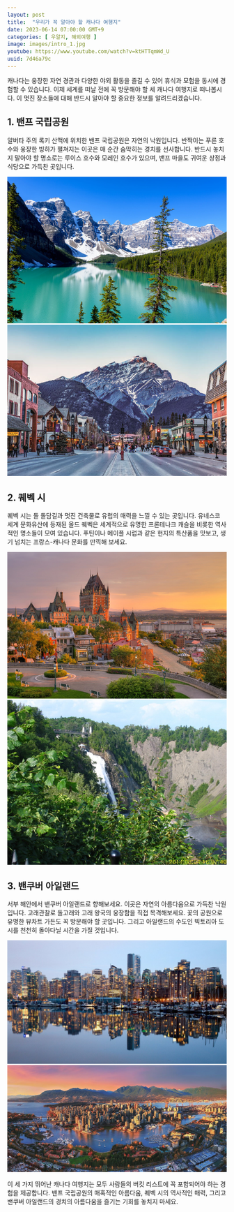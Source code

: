 ```yaml
---
layout: post
title:  "우리가 꼭 알아야 할 캐나다 여행지"
date: 2023-06-14 07:00:00 GMT+9
categories: [ 우알지, 해외여행 ]
image: images/intro_1.jpg
youtube: https://www.youtube.com/watch?v=ktHTTqmWd_U
uuid: 7d46a79c
---
```


캐나다는 웅장한 자연 경관과 다양한 야외 활동을 즐길 수 있어 휴식과 모험을 동시에 경험할 수 있습니다.
이제 세계를 떠날 전에 꼭 방문해야 할 세 캐나다 여행지로 떠나봅시다. 이 멋진 장소들에 대해 반드시 알아야 할 중요한 정보를 알려드리겠습니다.

## 1. 밴프 국립공원
알버타 주의 록키 산맥에 위치한 밴프 국립공원은 자연의 낙원입니다. 반짝이는 푸른 호수와 웅장한 빙하가 펼쳐지는 이곳은 매 순간 숨막히는 경치를 선사합니다. 반드시 놓치지 말아야 할 명소로는 루이스 호수와 모레인 호수가 있으며, 밴프 마을도 귀여운 상점과 식당으로 가득찬 곳입니다.

![1_1.jpg](images/1_1.jpg)
![1_2.jpg](images/1_2.jpg)

## 2. 퀘벡 시
퀘벡 시는 돌 돌담길과 멋진 건축물로 유럽의 매력을 느낄 수 있는 곳입니다. 유네스코 세계 문화유산에 등재된 올드 퀘벡은 세계적으로 유명한 프론테나크 캐슬을 비롯한 역사적인 명소들이 모여 있습니다. 푸틴이나 메이플 시럽과 같은 현지의 특산품을 맛보고, 생기 넘치는 프랑스-캐나다 문화를 만끽해 보세요.

![2_1.jpg](images/2_1.jpg)
![2_2.jpg](images/2_2.jpg)

## 3. 밴쿠버 아일랜드
서부 해안에서 밴쿠버 아일랜드로 향해보세요. 이곳은 자연의 아름다움으로 가득찬 낙원입니다. 고래관찰로 돌고래와 고래 왕국의 웅장함을 직접 목격해보세요. 꽃의 공원으로 유명한 뷰차트 가든도 꼭 방문해야 할 곳입니다. 그리고 아일랜드의 수도인 빅토리아 도시를 천천히 돌아다닐 시간을 가질 것입니다.

![3_1.jpg](images/3_1.jpg)
![3_2.png](images/3_2.png)

이 세 가지 뛰어난 캐나다 여행지는 모두 사람들의 버킷 리스트에 꼭 포함되어야 하는 경험을 제공합니다. 밴프 국립공원의 매혹적인 아름다움, 퀘벡 시의 역사적인 매력, 그리고 밴쿠버 아일랜드의 경치의 아름다움을 즐기는 기회를 놓치지 마세요.